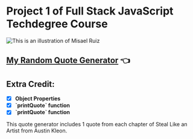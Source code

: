 # Project 1 of Full Stack JavaScript Techdegree Course

![This is an illustration of Misael Ruiz](images/misa-avatar.png)

## [My Random Quote Generator](https://misaruiz.github.io/01-Random-Quote-Generator/) :point_left:

## Extra Credit:

- [x] **Object Properties**
- [x] **\`printQuote\` function**
- [x] **\`printQuote\` function**

This quote generator includes 1 quote from each chapter of Steal Like an Artist from Austin Kleon.



